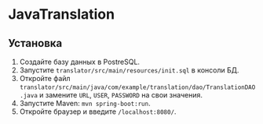 # JavaTranslation

## Установка
1. Создайте базу данных в PostreSQL.
2. Запустите `translator/src/main/resources/init.sql` в консоли БД.
3. Откройте файл `translator/src/main/java/com/example/translation/dao/TranslationDAO.java` и замените `URL`, `USER`, `PASSWORD` на свои значения.
4. Запустите Maven: 
`mvn spring-boot:run`.
5. Откройте браузер и введите `/localhost:8080/`.